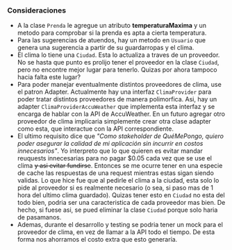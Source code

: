 ### Consideraciones
* A la clase `Prenda` le agregue un atributo **temperaturaMaxima** y un metodo para comprobar si la prenda es apta a cierta temperatura.
* Para las sugerencias de atuendos, hay un metodo en `Usuario` que genera una sugerencia a partir de su guardarropas y el clima.
* El clima lo tiene una `Ciudad`. Esta lo actualiza a traves de un proveedor. No se hasta que punto es prolijo tener el proveedor en la clase `Ciudad`, pero no encontre mejor lugar para tenerlo. Quizas por ahora tampoco hacia falta este lugar?
* Para poder manejar eventualmente distintos proveedores de clima, use el patron Adapter. Actualmente hay una interfaz `ClimaProvider` para poder tratar distintos proveedores de manera polimorfica. Asi, hay un adapter `ClimaProviderAccuWeather` que implementa esta interfaz y se encarga de hablar con la API de AccuWeather. En un futuro agregar otro proveedor de clima implicaria simplemente crear otra clase adapter como esta, que interactue con la API correspondiente.
* El ultimo requisito dice que *"Como stakeholder de QuéMePongo, quiero poder asegurar la calidad de mi aplicación sin incurrir en costos innecesarios"*. Yo interpreto que lo que quieren es evitar mandar reuquests innecesarias para no pagar $0.05 cada vez que se use el clima ~~y asi evitar fundirse~~. Entonces se me ocurre tener en una especie de cache las respuestas de una request mientras estas sigan siendo validas. Lo que hice fue que al pedirle el clima a la ciudad, esta solo lo pide al proveedor si es realmente necesario (o sea, si paso mas de 1 hora del ultimo clima guardado). Quizas tener esto en `Ciudad` no esta del todo bien, podria ser una caracteristica de cada proveedor mas bien. De hecho, si fuese asi, se pued eliminar la clase `Ciudad` porque solo haria de pasamanos.
* Ademas, durante el desarrollo y testing se podria tener un mock para el proveedor de clima, en vez de llamar a la API todo el tiempo. De esta forma nos ahorramos el costo extra que esto generaría.
